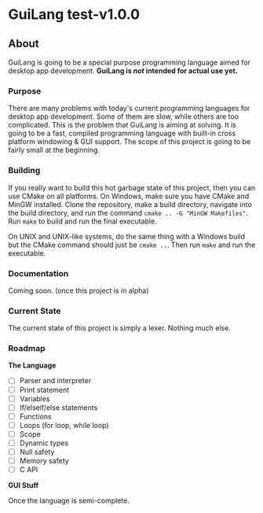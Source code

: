 # GuiLang test-v1.0.0

## **About**

GuiLang is going to be a special purpose programming language aimed for desktop app development. **GuiLang is *not* intended for actual use yet.**

### **Purpose**

There are many problems with today's current programming languages for desktop app development. Some of them are slow, while others are too complicated. This is the problem that GuiLang is aiming at solving. It is going to be a fast, compiled programming language with built-in cross platform windowing & GUI support. The scope of this project is going to be fairly small at the beginning.

### **Building**
If you really want to build this hot garbage state of this project, then you can use CMake on all platforms. On Windows, make sure you have CMake and MinGW installed. Clone the repository, make a build directory, navigate into the build directory, and run the command `cmake .. -G "MinGW Makefiles"`. Run `make` to build and run the final executable.

On UNIX and UNIX-like systems, do the same thing with a Windows build but the CMake command should just be `cmake ..`. Then run `make` and run the executable.

### **Documentation**
Coming soon. (once this project is in alpha)

### **Current State**
The current state of this project is simply a lexer. Nothing much else.

### **Roadmap**

**The Language**
- [ ] Parser and interpreter
- [ ] Print statement
- [ ] Variables
- [ ] If/elseif/else statements
- [ ] Functions
- [ ] Loops (for loop, while loop)
- [ ] Scope
- [ ] Dynamic types
- [ ] Null safety
- [ ] Memory safety
- [ ] C API

**GUI Stuff**

Once the language is semi-complete.

